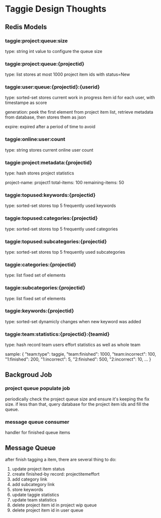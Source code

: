 # Taggie Design Thoughts

## Redis Models

### taggie:project:queue:size

type: string
int value to configure the queue size

### taggie:project:queue:{projectid}

type: list
stores at most 1000 project item ids with status=New

### taggie:user:queue:{projectid}:{userid}

type: sorted-set
stores current work in progress item id for each user, with timestampe as score

generation: peek the first element from project item list, retrieve metadata from database,
then stores them as json

expire: expired after a period of time to avoid

### taggie:online:user:count

type: string
stores current online user count

### taggie:project:metadata:{projectid}

type: hash
stores project statistics

project-name: project1
total-items: 100
remaining-items: 50

### taggie:topused:keywords:{projectid}

type: sorted-set
stores top 5 frequently used keywords

### taggie:topused:categories:{projectid}

type: sorted-set
stores top 5 frequently used categories

### taggie:topused:subcategories:{projectid}

type: sorted-set
stores top 5 frequently used subcategories

### taggie:categories:{projectid}

type: list
fixed set of elements

### taggie:subcategories:{projectid}

type: list
fixed set of elements

### taggie:keywords:{projectid}

type: sorted-set
dynamicly changes when new keyword was added

### taggie:team:statistics:{projectid}:{teamid}

type: hash
record team users effort statistics as well as whole team

sample:
{
    "team:type": taggie,
    "team:finished": 1000,
    "team:incorrect": 100,
    "1:finished": 200,
    "1:incorrect": 5,
    "2:finished": 500,
    "2:incorrect": 10,
    ...
}

## Backgroud Job

### project queue populate job

periodically check the project queue size and ensure it's keeping the fix size.
if less than that, query database for the project item ids and fill the queue.

### message queue consumer

handler for finished queue items

## Message Queue

after finish tagging a item, there are several thing to do:

1. update project item status
1. create finished-by record: projectitemeffort
1. add category link
1. add subcategory link
1. store keywords
1. update taggie statistics
1. update team statistics
1. delete project item id in project wip queue
1. delete project item id in user queue
